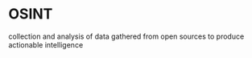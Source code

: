 # OSINT
collection and analysis of data gathered from open sources to produce actionable intelligence
